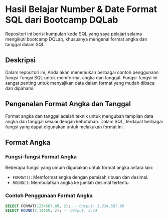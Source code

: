 # Hasil Belajar Number & Date Format SQL dari Bootcamp DQLab

Repositori ini berisi kumpulan kode SQL yang saya pelajari selama mengikuti bootcamp DQLab, khususnya mengenai format angka dan tanggal dalam SQL.

## Deskripsi

Dalam repositori ini, Anda akan menemukan berbagai contoh penggunaan fungsi-fungsi SQL untuk memformat angka dan tanggal. Fungsi-fungsi ini sangat penting untuk menyajikan data dalam format yang mudah dibaca dan dipahami.


## Pengenalan Format Angka dan Tanggal

Format angka dan tanggal adalah teknik untuk mengubah tampilan data angka dan tanggal sesuai dengan kebutuhan. Dalam SQL, terdapat berbagai fungsi yang dapat digunakan untuk melakukan format ini.

## Format Angka

### Fungsi-fungsi Format Angka

Beberapa fungsi yang umum digunakan untuk format angka antara lain:

* `FORMAT()`: Memformat angka dengan pemisah ribuan dan desimal.
* `ROUND()`: Membulatkan angka ke jumlah desimal tertentu.

### Contoh Penggunaan Format Angka

```sql
SELECT FORMAT(1234567.89, 2); -- Output: 1,234,567.89
SELECT ROUND(3.14159, 2); -- Output: 3.14
